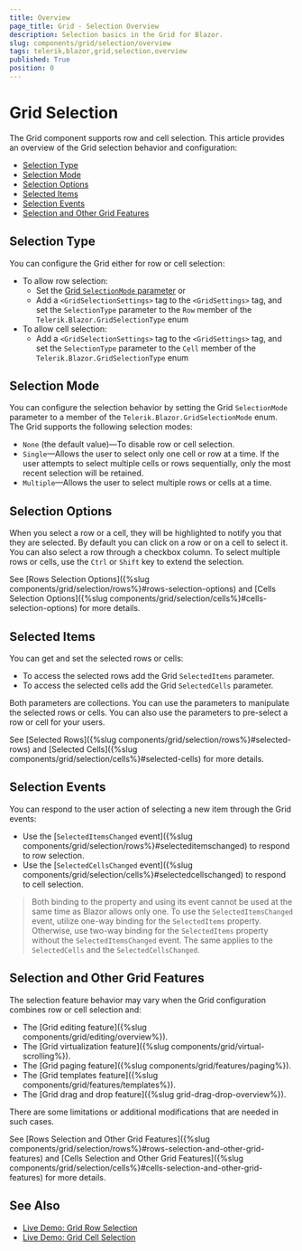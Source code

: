 ```yaml
---
title: Overview
page_title: Grid - Selection Overview
description: Selection basics in the Grid for Blazor.
slug: components/grid/selection/overview
tags: telerik,blazor,grid,selection,overview
published: True
position: 0
---
```


# Grid Selection

The Grid component supports row and cell selection. This article provides an overview of the Grid selection behavior and configuration:

* [Selection Type](#selection-type)
* [Selection Mode](#selection-mode)
* [Selection Options](#selection-options)
* [Selected Items](#selected-items)
* [Selection Events](#selection-events)
* [Selection and Other Grid Features](#selection-and-other-grid-features)

## Selection Type

You can configure the Grid either for row or cell selection:
* To allow row selection:
  * Set the [Grid `SelectionMode` parameter](#selection-mode) or
  * Add a `<GridSelectionSettings>` tag to the `<GridSettings>` tag, and set the `SelectionType` parameter to the `Row` member of the `Telerik.Blazor.GridSelectionType` enum
* To allow cell selection:
  * Add a `<GridSelectionSettings>` tag to the `<GridSettings>` tag, and set the `SelectionType` parameter to the `Cell` member of the `Telerik.Blazor.GridSelectionType` enum

## Selection Mode

You can configure the selection behavior by setting the Grid `SelectionMode` parameter to a member of the `Telerik.Blazor.GridSelectionMode` enum. The Grid supports the following selection modes:

* `None` (the default value)—To disable row or cell selection.
* `Single`—Allows the user to select only one cell or row at a time. If the user attempts to select multiple cells or rows sequentially, only the most recent selection will be retained.
* `Multiple`—Allows the user to select multiple rows or cells at a time.

## Selection Options

When you select a row or a cell, they will be highlighted to notify you that they are selected. By default you can click on a row or on a cell to select it. You can also select a row through a checkbox column. To select multiple rows or cells, use the `Ctrl` or `Shift` key to extend the selection.

See [Rows Selection Options]({%slug components/grid/selection/rows%}#rows-selection-options) and [Cells Selection Options]({%slug components/grid/selection/cells%}#cells-selection-options) for more details.

## Selected Items

You can get and set the selected rows or cells:
* To access the selected rows add the Grid `SelectedItems` parameter.
* To access the selected cells add the Grid `SelectedCells` parameter.

Both parameters are collections. You can use the parameters to manipulate the selected rows or cells. You can also use the parameters to pre-select a row or cell for your users.

See [Selected Rows]({%slug components/grid/selection/rows%}#selected-rows) and [Selected Cells]({%slug components/grid/selection/cells%}#selected-cells) for more details.

## Selection Events

You can respond to the user action of selecting a new item through the Grid events:
* Use the [`SelectedItemsChanged` event]({%slug components/grid/selection/rows%}#selecteditemschanged) to respond to row selection.
* Use the [`SelectedCellsChanged` event]({%slug components/grid/selection/cells%}#selectedcellschanged) to respond to cell selection.

> Both binding to the property and using its event cannot be used at the same time as Blazor allows only one. To use the `SelectedItemsChanged` event, utilize one-way binding for the `SelectedItems` property. Otherwise, use two-way binding for the `SelectedItems` property without the `SelectedItemsChanged` event. The same applies to the `SelectedCells` and the `SelectedCellsChanged`.

## Selection and Other Grid Features

The selection feature behavior may vary when the Grid configuration combines row or cell selection and:
* The [Grid editing feature]({%slug components/grid/editing/overview%}).
* The [Grid virtualization feature]({%slug components/grid/virtual-scrolling%}).
* The [Grid paging feature]({%slug components/grid/features/paging%}).
* The [Grid templates feature]({%slug components/grid/features/templates%}).
* The [Grid drag and drop feature]({%slug grid-drag-drop-overview%}).

There are some limitations or additional modifications that are needed in such cases.

See [Rows Selection and Other Grid Features]({%slug components/grid/selection/rows%}#rows-selection-and-other-grid-features) and [Cells Selection and Other Grid Features]({%slug components/grid/selection/cells%}#cells-selection-and-other-grid-features) for more details.

## See Also

  * [Live Demo: Grid Row Selection](https://demos.telerik.com/blazor-ui/grid/row-selection)
  * [Live Demo: Grid Cell Selection](https://demos.telerik.com/blazor-ui/grid/cell-selection)
